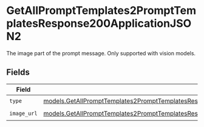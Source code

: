 # GetAllPromptTemplates2PromptTemplatesResponse200ApplicationJSON2

The image part of the prompt message. Only supported with vision models.


## Fields

| Field                                                                                                                                                                                                              | Type                                                                                                                                                                                                               | Required                                                                                                                                                                                                           | Description                                                                                                                                                                                                        |
| ------------------------------------------------------------------------------------------------------------------------------------------------------------------------------------------------------------------ | ------------------------------------------------------------------------------------------------------------------------------------------------------------------------------------------------------------------ | ------------------------------------------------------------------------------------------------------------------------------------------------------------------------------------------------------------------ | ------------------------------------------------------------------------------------------------------------------------------------------------------------------------------------------------------------------ |
| `type`                                                                                                                                                                                                             | [models.GetAllPromptTemplates2PromptTemplatesResponse200ApplicationJSONResponseBodyItems1VersionsType](../models/getallprompttemplates2prompttemplatesresponse200applicationjsonresponsebodyitems1versionstype.md) | :heavy_check_mark:                                                                                                                                                                                                 | N/A                                                                                                                                                                                                                |
| `image_url`                                                                                                                                                                                                        | [models.GetAllPromptTemplates2PromptTemplatesResponse200ApplicationJSONImageURL](../models/getallprompttemplates2prompttemplatesresponse200applicationjsonimageurl.md)                                             | :heavy_check_mark:                                                                                                                                                                                                 | N/A                                                                                                                                                                                                                |